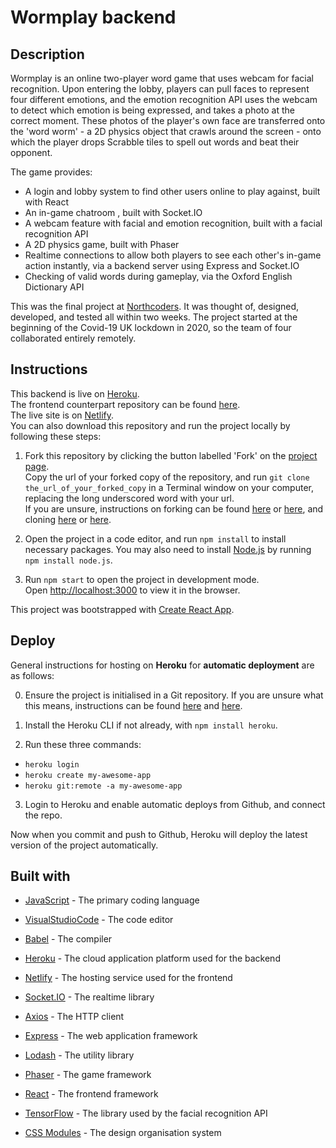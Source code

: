 # Wormplay backend

## Description

Wormplay is an online two-player word game that uses webcam for facial recognition. Upon entering the lobby, players can pull faces to represent four different emotions, and the emotion recognition API uses the webcam to detect which emotion is being expressed, and takes a photo at the correct moment. These photos of the player's own face are transferred onto the 'word worm' - a 2D physics object that crawls around the screen - onto which the player drops Scrabble tiles to spell out words and beat their opponent.

The game provides:

- A login and lobby system to find other users online to play against, built with React
- An in-game chatroom , built with Socket.IO
- A webcam feature with facial and emotion recognition, built with a facial recognition API
- A 2D physics game, built with Phaser
- Realtime connections to allow both players to see each other's in-game action instantly, via a backend server using Express and Socket.IO
- Checking of valid words during gameplay, via the Oxford English Dictionary API

This was the final project at [Northcoders](https://northcoders.com). It was thought of, designed, developed, and tested all within two weeks. The project started at the beginning of the Covid-19 UK lockdown in 2020, so the team of four collaborated entirely remotely.

## Instructions

This backend is live on [Heroku](https://wormplayserver.herokuapp.com/).
<br/>
The frontend counterpart repository can be found [here](https://github.com/chicorycolumn/wormplay-FE).
<br/>
The live site is on [Netlify](https://wormplay.netlify.app/).
<br/>
You can also download this repository and run the project locally by following these steps:

1. Fork this repository by clicking the button labelled 'Fork' on the [project page](https://github.com/nadiarashad/wormplay-BE).
   <br/>
   Copy the url of your forked copy of the repository, and run `git clone the_url_of_your_forked_copy` in a Terminal window on your computer, replacing the long underscored word with your url.
   <br/>
   If you are unsure, instructions on forking can be found [here](https://guides.github.com/activities/forking/) or [here](https://www.toolsqa.com/git/git-fork/), and cloning [here](https://www.wikihow.com/Clone-a-Repository-on-Github) or [here](https://www.howtogeek.com/451360/how-to-clone-a-github-repository/).

2. Open the project in a code editor, and run `npm install` to install necessary packages. You may also need to install [Node.js](https://nodejs.org/en/) by running `npm install node.js`.

3. Run `npm start` to open the project in development mode.
   <br/>
   Open [http://localhost:3000](http://localhost:3000) to view it in the browser.

This project was bootstrapped with [Create React App](https://github.com/facebook/create-react-app).

## Deploy

General instructions for hosting on **Heroku** for **automatic deployment** are as follows:

0. Ensure the project is initialised in a Git repository. If you are unsure what this means, instructions can be found [here](https://medium.com/@JinnaBalu/initialize-local-git-repository-push-to-the-remote-repository-787f83ff999) and [here](https://www.theserverside.com/video/How-to-create-a-local-repository-with-the-git-init-command).

1. Install the Heroku CLI if not already, with `npm install heroku`.

2. Run these three commands:

- `heroku login`
- `heroku create my-awesome-app`
- `heroku git:remote -a my-awesome-app`

3. Login to Heroku and enable automatic deploys from Github, and connect the repo.

Now when you commit and push to Github, Heroku will deploy the latest version of the project automatically.

## Built with

- [JavaScript](https://www.javascript.com/) - The primary coding language
- [VisualStudioCode](https://code.visualstudio.com/) - The code editor
- [Babel](https://babeljs.io/) - The compiler

- [Heroku](https://www.heroku.com/) - The cloud application platform used for the backend
- [Netlify](https://www.netlify.com/) - The hosting service used for the frontend

- [Socket.IO](https://socket.io/) - The realtime library
- [Axios](https://github.com/axios/axios) - The HTTP client
- [Express](http://expressjs.com/) - The web application framework
- [Lodash](https://lodash.com/) - The utility library

- [Phaser](https://www.phaser.io/) - The game framework
- [React](https://reactjs.org/) - The frontend framework
- [TensorFlow](https://www.tensorflow.org/) - The library used by the facial recognition API
- [CSS Modules](https://github.com/css-modules/css-modules) - The design organisation system
